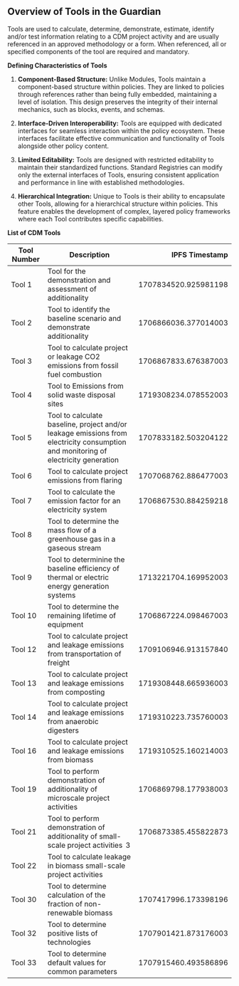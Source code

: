 ## Overview of Tools in the Guardian

Tools are used to calculate, determine, demonstrate, estimate, identify and/or test information relating to a CDM project activity and are usually referenced in an approved methodology or a form. When referenced, all or specified components of the tool are required and mandatory. 

**Defining Characteristics of Tools**

1. **Component-Based Structure:** Unlike Modules, Tools maintain a component-based structure within policies. They are linked to policies through references rather than being fully embedded, maintaining a level of isolation. This design preserves the integrity of their internal mechanics, such as blocks, events, and schemas.

2. **Interface-Driven Interoperability:** Tools are equipped with dedicated interfaces for seamless interaction within the policy ecosystem. These interfaces facilitate effective communication and functionality of Tools alongside other policy content.

3. **Limited Editability:** Tools are designed with restricted editability to maintain their standardized functions. Standard Registries can modify only the external interfaces of Tools, ensuring consistent application and performance in line with established methodologies.

4. **Hierarchical Integration:** Unique to Tools is their ability to encapsulate other Tools, allowing for a hierarchical structure within policies. This feature enables the development of complex, layered policy frameworks where each Tool contributes specific capabilities.

**List of CDM Tools**

| Tool Number | Description |  IPFS Timestamp |
|---|---|---:|
| Tool 1 | Tool for the demonstration and assessment of additionality | 1707834520.925981198 |
| Tool 2 | Tool to identify the baseline scenario and demonstrate additionality | 1706866036.377014003 |
| Tool 3 | Tool to calculate project or leakage CO2 emissions from fossil fuel combustion | 1706867833.676387003 |
| Tool 4 | Tool to Emissions from solid waste disposal sites   | 1719308234.078552003 |
| Tool 5 | Tool to calculate baseline, project and/or leakage emissions from electricity consumption and monitoring of electricity generation | 1707833182.503204122 |
| Tool 6 | Tool to calculate project emissions from flaring | 1707068762.886477003 |
| Tool 7 | Tool to calculate the emission factor for an electricity system | 1706867530.884259218 |
| Tool 8 | Tool to determine the mass flow of a greenhouse gas in a gaseous stream |  |
| Tool 9 | Tool to determinine the baseline efficiency of thermal or electric energy generation systems | 1713221704.169952003 |
| Tool 10 | Tool to determine the remaining lifetime of equipment | 1706867224.098467003 |
| Tool 12 | Tool to calculate project and leakage emissions from transportation of freight | 1709106946.913157840 |
| Tool 13 | Tool to calculate project and leakage emissions from composting  | 1719308448.665936003 |
| Tool 14 | Tool to calculate project and leakage emissions from anaerobic digesters | 1719310223.735760003 |
| Tool 16 | Tool to calculate project and leakage emissions from biomass   | 1719310525.160214003 |
| Tool 19 | Tool to perform demonstration of additionality of microscale project activities |  1706869798.177938003 |
| Tool 21 | Tool to perform demonstration of additionality of small-scale project activities  3 | 1706873385.455822873 |
| Tool 22 | Tool to calculate leakage in biomass small-scale project activities  |  |
| Tool 30 | Tool to determine calculation of the fraction of non-renewable biomass | 1707417996.173398196 |
| Tool 32 | Tool to determine positive lists of technologies |  1707901421.873176003 |
| Tool 33 | Tool to determine default values for common parameters   | 1707915460.493586896 |
